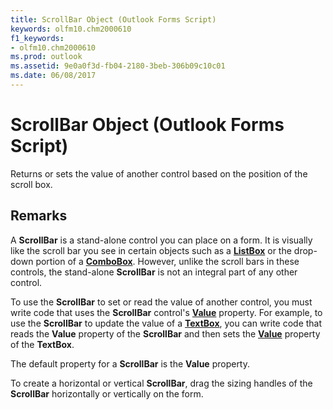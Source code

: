 ```yaml
---
title: ScrollBar Object (Outlook Forms Script)
keywords: olfm10.chm2000610
f1_keywords:
- olfm10.chm2000610
ms.prod: outlook
ms.assetid: 9e0a0f3d-fb04-2180-3beb-306b09c10c01
ms.date: 06/08/2017
---
```



# ScrollBar Object (Outlook Forms Script)

Returns or sets the value of another control based on the position of the scroll box.


## Remarks

A  **ScrollBar** is a stand-alone control you can place on a form. It is visually like the scroll bar you see in certain objects such as a **[ListBox](Outlook.listbox.md)** or the drop-down portion of a **[ComboBox](Outlook.combobox.md)**. However, unlike the scroll bars in these controls, the stand-alone  **ScrollBar** is not an integral part of any other control.

To use the  **ScrollBar** to set or read the value of another control, you must write code that uses the **ScrollBar** control's **[Value](Outlook.scrollbar.value.md)** property. For example, to use the **ScrollBar** to update the value of a **[TextBox](Outlook.textbox.md)**, you can write code that reads the  **Value** property of the **ScrollBar** and then sets the **[Value](Outlook.scrollbar.value.md)** property of the **TextBox**.

The default property for a  **ScrollBar** is the **Value** property.

To create a horizontal or vertical  **ScrollBar**, drag the sizing handles of the  **ScrollBar** horizontally or vertically on the form.


